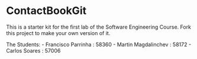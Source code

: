 # ContactBookGit
This is a starter kit for the first lab of the Software Engineering Course.
Fork this project to make your own version of it.

The Students:
    - Francisco Parrinha    : 58360
    - Martin Magdalinchev   : 58172
    - Carlos Soares         : 57006

